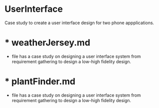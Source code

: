 # UserInterface
Case study to create a user interface design for two phone appplications.
# * weatherJersey.md  
* file has a case study on designing a user interface system from requirement gathering to design a low-high fidelity design. 
# * plantFinder.md  
* file has a case study on designing a user interface system from requirement gathering to design a low-high fidelity design. 
